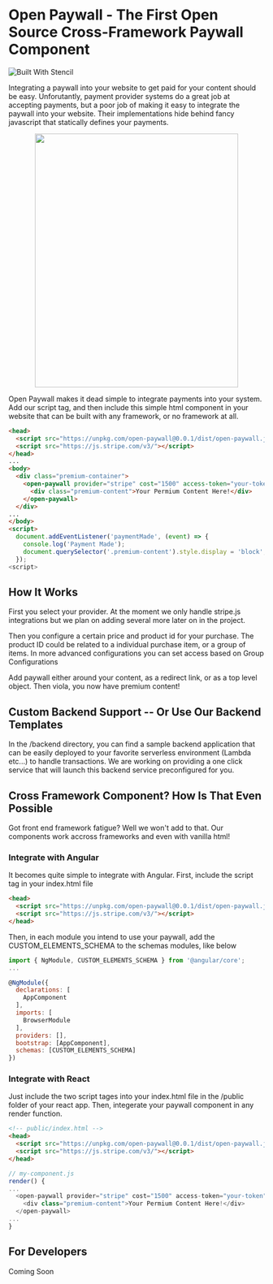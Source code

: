 # Open Paywall - The First Open Source Cross-Framework Paywall Component

![Built With Stencil](https://img.shields.io/badge/-Built%20With%20Stencil-16161d.svg?logo=data%3Aimage%2Fsvg%2Bxml%3Bbase64%2CPD94bWwgdmVyc2lvbj0iMS4wIiBlbmNvZGluZz0idXRmLTgiPz4KPCEtLSBHZW5lcmF0b3I6IEFkb2JlIElsbHVzdHJhdG9yIDE5LjIuMSwgU1ZHIEV4cG9ydCBQbHVnLUluIC4gU1ZHIFZlcnNpb246IDYuMDAgQnVpbGQgMCkgIC0tPgo8c3ZnIHZlcnNpb249IjEuMSIgaWQ9IkxheWVyXzEiIHhtbG5zPSJodHRwOi8vd3d3LnczLm9yZy8yMDAwL3N2ZyIgeG1sbnM6eGxpbms9Imh0dHA6Ly93d3cudzMub3JnLzE5OTkveGxpbmsiIHg9IjBweCIgeT0iMHB4IgoJIHZpZXdCb3g9IjAgMCA1MTIgNTEyIiBzdHlsZT0iZW5hYmxlLWJhY2tncm91bmQ6bmV3IDAgMCA1MTIgNTEyOyIgeG1sOnNwYWNlPSJwcmVzZXJ2ZSI%2BCjxzdHlsZSB0eXBlPSJ0ZXh0L2NzcyI%2BCgkuc3Qwe2ZpbGw6I0ZGRkZGRjt9Cjwvc3R5bGU%2BCjxwYXRoIGNsYXNzPSJzdDAiIGQ9Ik00MjQuNywzNzMuOWMwLDM3LjYtNTUuMSw2OC42LTkyLjcsNjguNkgxODAuNGMtMzcuOSwwLTkyLjctMzAuNy05Mi43LTY4LjZ2LTMuNmgzMzYuOVYzNzMuOXoiLz4KPHBhdGggY2xhc3M9InN0MCIgZD0iTTQyNC43LDI5Mi4xSDE4MC40Yy0zNy42LDAtOTIuNy0zMS05Mi43LTY4LjZ2LTMuNkgzMzJjMzcuNiwwLDkyLjcsMzEsOTIuNyw2OC42VjI5Mi4xeiIvPgo8cGF0aCBjbGFzcz0ic3QwIiBkPSJNNDI0LjcsMTQxLjdIODcuN3YtMy42YzAtMzcuNiw1NC44LTY4LjYsOTIuNy02OC42SDMzMmMzNy45LDAsOTIuNywzMC43LDkyLjcsNjguNlYxNDEuN3oiLz4KPC9zdmc%2BCg%3D%3D&colorA=16161d&style=flat-square)

Integrating a paywall into your website to get paid for your content should be easy. Unforutantly, payment provider systems do a great job at accepting payments, but a poor job of making it easy to integrate the paywall into your website. Their implementations hide behind fancy javascript that statically defines your payments.
<p align="center">
  <img style="margin: auto;" src="https://github.com/thielCole/open-paywall/blob/master/premium-hipster.gif" width="400" height="500">
</p>

Open Paywall makes it dead simple to integrate payments into your system. Add our script tag, and then include this simple html component in your website that can be built with any framework, or no framework at all.

```html
<head>
  <script src="https://unpkg.com/open-paywall@0.0.1/dist/open-paywall.js"></script>
  <script src="https://js.stripe.com/v3/"></script>
</head>
...
<body>
  <div class="premium-container">
    <open-paywall provider="stripe" cost="1500" access-token="your-token">
      <div class="premium-content">Your Permium Content Here!</div>
    </open-paywall>
  </div>
...
</body>
<script>
  document.addEventListener('paymentMade', (event) => {
    console.log('Payment Made');
    document.querySelector('.premium-content').style.display = 'block';
  });
<script>
```

## How It Works

First you select your provider. At the moment we only handle stripe.js integrations but we plan on adding several more later on in the project. 

Then you configure a certain price and product id for your purchase. The product ID could be related to a individual purchase item, or a group of items. In more advanced configurations you can set access based on Group Configurations

Add paywall either around your content, as a redirect link, or as a top level object. Then viola, you now have premium content!

## Custom Backend Support -- Or Use Our Backend Templates

In the /backend directory, you can find a sample backend application that can be easily deployed to your favorite serverless environment (Lambda etc...) to handle transactions. We are working on providing a one click service that will launch this backend service preconfigured for you.

## Cross Framework Component? How Is That Even Possible

Got front end framework fatigue? Well we won't add to that. Our components work accross frameworks and even with vanilla html! 

### Integrate with Angular
It becomes quite simple to integrate with Angular. First, include the script tag in your index.html file

```html
<head>
  <script src="https://unpkg.com/open-paywall@0.0.1/dist/open-paywall.js"></script>
  <script src="https://js.stripe.com/v3/"></script>
</head>
```

Then, in each module you intend to use your paywall, add the CUSTOM_ELEMENTS_SCHEMA to the schemas modules, like below
```js
import { NgModule, CUSTOM_ELEMENTS_SCHEMA } from '@angular/core';
...

@NgModule({
  declarations: [
    AppComponent
  ],
  imports: [
    BrowserModule
  ],
  providers: [],
  bootstrap: [AppComponent],
  schemas: [CUSTOM_ELEMENTS_SCHEMA]
})
```
### Integrate with React
Just include the two script tages into your index.html file in the /public folder of your react app. Then, integerate your paywall component in any render function.

```html
<!-- public/index.html -->
<head>
  <script src="https://unpkg.com/open-paywall@0.0.1/dist/open-paywall.js"></script>
  <script src="https://js.stripe.com/v3/"></script>
</head>
```

```js
// my-component.js
render() {
...
  <open-paywall provider="stripe" cost="1500" access-token="your-token">
    <div class="premium-content">Your Permium Content Here!</div>
  </open-paywall>
...
}
```


## For Developers
Coming Soon
